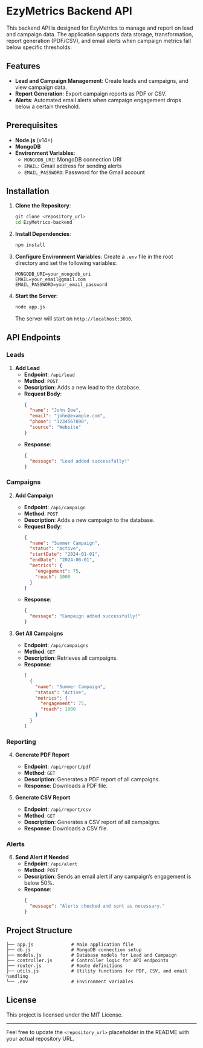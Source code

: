 # EzyMetrics Backend API

This backend API is designed for EzyMetrics to manage and report on lead and campaign data. The application supports data storage, transformation, report generation (PDF/CSV), and email alerts when campaign metrics fall below specific thresholds.

## Features
- **Lead and Campaign Management**: Create leads and campaigns, and view campaign data.
- **Report Generation**: Export campaign reports as PDF or CSV.
- **Alerts**: Automated email alerts when campaign engagement drops below a certain threshold.

## Prerequisites
- **Node.js** (v14+)
- **MongoDB**
- **Environment Variables**:
  - `MONGODB_URI`: MongoDB connection URI
  - `EMAIL`: Gmail address for sending alerts
  - `EMAIL_PASSWORD`: Password for the Gmail account

## Installation

1. **Clone the Repository**:
   ```bash
   git clone <repository_url>
   cd EzyMetrics-backend
   ```

2. **Install Dependencies**:
   ```bash
   npm install
   ```

3. **Configure Environment Variables**:
   Create a `.env` file in the root directory and set the following variables:
   ```plaintext
   MONGODB_URI=your_mongodb_uri
   EMAIL=your_email@gmail.com
   EMAIL_PASSWORD=your_email_password
   ```

4. **Start the Server**:
   ```bash
   node app.js
   ```
   The server will start on `http://localhost:3000`.

## API Endpoints

### Leads
1. **Add Lead**
   - **Endpoint**: `/api/lead`
   - **Method**: `POST`
   - **Description**: Adds a new lead to the database.
   - **Request Body**:
     ```json
     {
       "name": "John Doe",
       "email": "john@example.com",
       "phone": "1234567890",
       "source": "Website"
     }
     ```
   - **Response**:
     ```json
     {
       "message": "Lead added successfully!"
     }
     ```

### Campaigns
2. **Add Campaign**
   - **Endpoint**: `/api/campaign`
   - **Method**: `POST`
   - **Description**: Adds a new campaign to the database.
   - **Request Body**:
     ```json
     {
       "name": "Summer Campaign",
       "status": "Active",
       "startDate": "2024-01-01",
       "endDate": "2024-06-01",
       "metrics": {
         "engagement": 75,
         "reach": 1000
       }
     }
     ```
   - **Response**:
     ```json
     {
       "message": "Campaign added successfully!"
     }
     ```

3. **Get All Campaigns**
   - **Endpoint**: `/api/campaigns`
   - **Method**: `GET`
   - **Description**: Retrieves all campaigns.
   - **Response**:
     ```json
     [
       {
         "name": "Summer Campaign",
         "status": "Active",
         "metrics": {
           "engagement": 75,
           "reach": 1000
         }
       }
     ]
     ```

### Reporting
4. **Generate PDF Report**
   - **Endpoint**: `/api/report/pdf`
   - **Method**: `GET`
   - **Description**: Generates a PDF report of all campaigns.
   - **Response**: Downloads a PDF file.

5. **Generate CSV Report**
   - **Endpoint**: `/api/report/csv`
   - **Method**: `GET`
   - **Description**: Generates a CSV report of all campaigns.
   - **Response**: Downloads a CSV file.

### Alerts
6. **Send Alert if Needed**
   - **Endpoint**: `/api/alert`
   - **Method**: `POST`
   - **Description**: Sends an email alert if any campaign’s engagement is below 50%.
   - **Response**:
     ```json
     {
       "message": "Alerts checked and sent as necessary."
     }
     ```

## Project Structure

```plaintext
├── app.js              # Main application file
├── db.js               # MongoDB connection setup
├── models.js           # Database models for Lead and Campaign
├── controller.js       # Controller logic for API endpoints
├── router.js           # Route definitions
├── utils.js            # Utility functions for PDF, CSV, and email handling
└── .env                # Environment variables
```

## License
This project is licensed under the MIT License.

---

Feel free to update the `<repository_url>` placeholder in the README with your actual repository URL.
